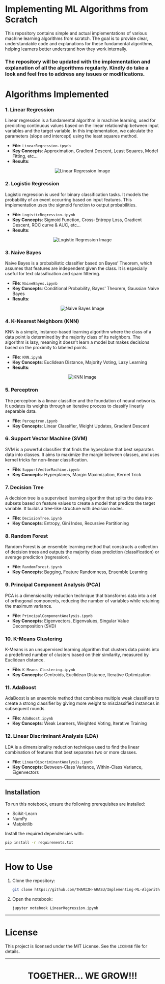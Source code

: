 # Implementing ML Algorithms from Scratch

This repository contains simple and actual implementations of various machine learning algorithms from scratch. The goal is to provide clear, understandable code and explanations for these fundamental algorithms, helping learners better understand how they work internally.

### The repository will be updated with the implementation and explanation of all the algorithms regularly. Kindly do take a look and feel free to address any issues or modifications.

# Algorithms Implemented

### 1. **Linear Regression**
Linear regression is a fundamental algorithm in machine learning, used for predicting continuous values based on the linear relationship between input variables and the target variable. In this implementation, we calculate the parameters (slope and intercept) using the least squares method.

- **File**: `LinearRegression.ipynb`
- **Key Concepts**: Approximation, Gradient Descent, Least Squares, Model Fitting, etc...
- **Results**:

<p align="center">
  <img src="images/linear_reg.png" alt="Linear Regression Image">
</p>



### 2. **Logistic Regression**
Logistic regression is used for binary classification tasks. It models the probability of an event occurring based on input features. This implementation uses the sigmoid function to output probabilities.

- **File**: `LogisticRegression.ipynb`
- **Key Concepts**: Sigmoid Function, Cross-Entropy Loss, Gradient Descent, ROC curve & AUC, etc...
- **Results**:

<p align="center">
  <img src="images/conf_mat_logistic.png" alt="Logistic Regression Image">
</p>

### 3. **Naive Bayes**
Naive Bayes is a probabilistic classifier based on Bayes’ Theorem, which assumes that features are independent given the class. It is especially useful for text classification and spam filtering.

- **File**: `NaiveBayes.ipynb`
- **Key Concepts**: Conditional Probability, Bayes' Theorem, Gaussian Naive Bayes
- **Results**:

<p align="center">
  <img src="images/accuracy_naive_bayes.png" alt="Naive Bayes Image">
</p>

### 4. **K-Nearest Neighbors (KNN)**
KNN is a simple, instance-based learning algorithm where the class of a data point is determined by the majority class of its neighbors. The algorithm is lazy, meaning it doesn’t learn a model but makes decisions based on the proximity to labeled points.

- **File**: `KNN.ipynb`
- **Key Concepts**: Euclidean Distance, Majority Voting, Lazy Learning
- **Results**:

<p align="center">
  <img src="images/decision_boundary_knn.png" alt="KNN Image">
</p>

### 5. **Perceptron**
The perceptron is a linear classifier and the foundation of neural networks. It updates its weights through an iterative process to classify linearly separable data.

- **File**: `Perceptron.ipynb`
- **Key Concepts**: Linear Classifier, Weight Updates, Gradient Descent

### 6. **Support Vector Machine (SVM)**
SVM is a powerful classifier that finds the hyperplane that best separates data into classes. It aims to maximize the margin between classes, and uses kernel tricks for non-linear classification.

- **File**: `SupportVectorMachine.ipynb`
- **Key Concepts**: Hyperplanes, Margin Maximization, Kernel Trick

### 7. **Decision Tree**
A decision tree is a supervised learning algorithm that splits the data into subsets based on feature values to create a model that predicts the target variable. It builds a tree-like structure with decision nodes.

- **File**: `DecisionTree.ipynb`
- **Key Concepts**: Entropy, Gini Index, Recursive Partitioning

### 8. **Random Forest**
Random Forest is an ensemble learning method that constructs a collection of decision trees and outputs the majority class prediction (classification) or average prediction (regression).

- **File**: `RandomForest.ipynb`
- **Key Concepts**: Bagging, Feature Randomness, Ensemble Learning

### 9. **Principal Component Analysis (PCA)**
PCA is a dimensionality reduction technique that transforms data into a set of orthogonal components, reducing the number of variables while retaining the maximum variance.

- **File**: `PrincipalComponentAnalysis.ipynb`
- **Key Concepts**: Eigenvectors, Eigenvalues, Singular Value Decomposition (SVD)

### 10. **K-Means Clustering**
K-Means is an unsupervised learning algorithm that clusters data points into a predefined number of clusters based on their similarity, measured by Euclidean distance.

- **File**: `K-Means-Clustering.ipynb`
- **Key Concepts**: Centroids, Euclidean Distance, Iterative Optimization

### 11. **AdaBoost**
AdaBoost is an ensemble method that combines multiple weak classifiers to create a strong classifier by giving more weight to misclassified instances in subsequent rounds.

- **File**: `AdaBoost.ipynb`
- **Key Concepts**: Weak Learners, Weighted Voting, Iterative Training

### 12. **Linear Discriminant Analysis (LDA)**
LDA is a dimensionality reduction technique used to find the linear combination of features that best separates two or more classes.

- **File**: `LinearDiscriminantAnalysis.ipynb`
- **Key Concepts**: Between-Class Variance, Within-Class Variance, Eigenvectors

---

## Installation

To run this notebook, ensure the following prerequisites are installed:
- Scikit-Learn
- NumPy
- Matplotlib

Install the required dependencies with:
```bash
pip install -r requirements.txt
```

---

# How to Use

1. Clone the repository:
   ```bash
   git clone https://github.com/THAMIZH-ARASU/Implementing-ML-Algorithms-from-Scratch.git
   ```
2. Open the notebook:
   ```bash
   jupyter notebook LinearRegression.ipynb
   ```
---

# License

This project is licensed under the MIT License. See the `LICENSE` file for details.

---

<p align="center">
  <b align="center">
    <h1 align="center">TOGETHER... WE GROW!!!</h1>
  </b>
</p>




